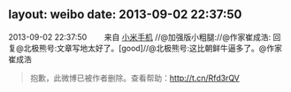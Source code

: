 layout: weibo
date: 2013-09-02 22:37:50
---
<meta name="referrer" content="no-referrer" />

2013-09-02 22:37:50  &nbsp;&nbsp;&nbsp;&nbsp;&nbsp;&nbsp; 来自 <a href="http://app.weibo.com/t/feed/22zMnn" rel="nofollow">小米手机</a>
//@加强版小粗腿://@作家崔成浩: 回复@北极熊号:文章写地太好了。[good]//@北极熊号:这比朝鲜牛逼多了。@作家崔成浩
>  抱歉，此微博已被作者删除。查看帮助：http://t.cn/Rfd3rQV
